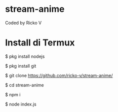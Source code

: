 # stream-anime
 Coded by Ricko V

# Install di Termux

 $ pkg install nodejs
 
 $ pkg install git

 $ git clone https://github.com/ricko-v/stream-anime/

 $ cd stream-anime

 $ npm i

 $ node index.js
